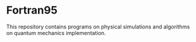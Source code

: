 # Fortran95
This repository contains programs on physical simulations and algorithms on quantum mechanics implementation.
